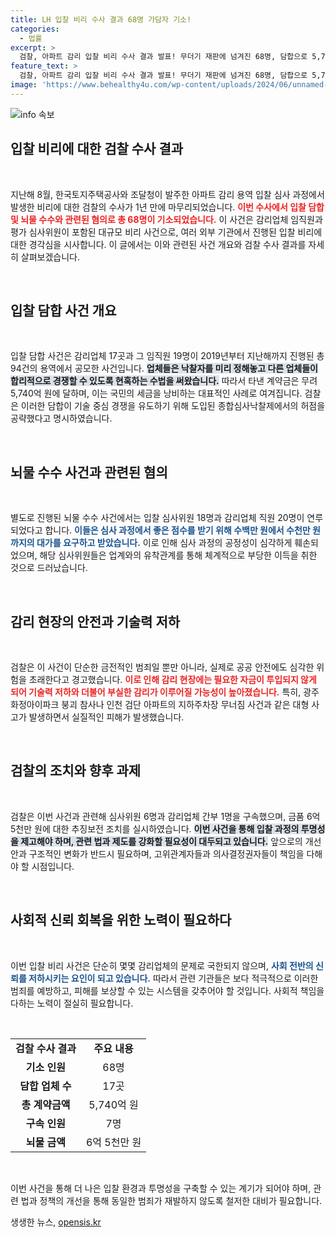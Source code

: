 ```yaml
---
title: LH 입찰 비리 수사 결과 68명 가담자 기소!
categories:
  - 법률
excerpt: >
  검찰, 아파트 감리 입찰 비리 수사 결과 발표! 무더기 재판에 넘겨진 68명, 담합으로 5,740억 원 수익 올린 감리업체들. 뇌물 시세 형성으로 안전사고 위험 증가 우려! 클릭하면 더 놀라운 사실이 기다립니다!
feature_text: >
  검찰, 아파트 감리 입찰 비리 수사 결과 발표! 무더기 재판에 넘겨진 68명, 담합으로 5,740억 원 수익 올린 감리업체들. 뇌물 시세 형성으로 안전사고 위험 증가 우려! 클릭하면 더 놀라운 사실이 기다립니다!
image: 'https://www.behealthy4u.com/wp-content/uploads/2024/06/unnamed-file.png'
---
```


<p><img src="https://www.behealthy4u.com/wp-content/uploads/2024/06/unnamed-file.png" alt="info 속보" /></p>

<h2 data-ke-size="size26">입찰 비리에 대한 검찰 수사 결과</h2>

<p data-ke-size="size16">&nbsp;</p>

<p>지난해 8월, 한국토지주택공사와 조달청이 발주한 아파트 감리 용역 입찰 심사 과정에서 발생한 비리에 대한 검찰의 수사가 1년 만에 마무리되었습니다. <b><span style="color: #ee2323;">이번 수사에서 입찰 담합 및 뇌물 수수와 관련된 혐의로 총 68명이 기소되었습니다.</span></b> 이 사건은 감리업체 임직원과 평가 심사위원이 포함된 대규모 비리 사건으로, 여러 외부 기관에서 진행된 입찰 비리에 대한 경각심을 시사합니다. 이 글에서는 이와 관련된 사건 개요와 검찰 수사 결과를 자세히 살펴보겠습니다.</p>

<p data-ke-size="size16">&nbsp;</p>

<h2 data-ke-size="size26">입찰 담합 사건 개요</h2>

<p data-ke-size="size16">&nbsp;</p>

<p>입찰 담합 사건은 감리업체 17곳과 그 임직원 19명이 2019년부터 지난해까지 진행된 총 94건의 용역에서 공모한 사건입니다. <b><span style="background-color: #21538527;">업체들은 낙찰자를 미리 정해놓고 다른 업체들이 합리적으로 경쟁할 수 있도록 현혹하는 수법을 써왔습니다.</span></b> 따라서 타낸 계약금은 무려 5,740억 원에 달하며, 이는 국민의 세금을 낭비하는 대표적인 사례로 여겨집니다. 검찰은 이러한 담합이 기술 중심 경쟁을 유도하기 위해 도입된 종합심사낙찰제에서의 허점을 공략했다고 명시하였습니다.</p>

<p data-ke-size="size16">&nbsp;</p>

<h2 data-ke-size="size26">뇌물 수수 사건과 관련된 혐의</h2>

<p data-ke-size="size16">&nbsp;</p>

<p>별도로 진행된 뇌물 수수 사건에서는 입찰 심사위원 18명과 감리업체 직원 20명이 연루되었다고 합니다. <b><span style="color: #1a5490;">이들은 심사 과정에서 좋은 점수를 받기 위해 수백만 원에서 수천만 원까지의 대가를 요구하고 받았습니다.</span></b> 이로 인해 심사 과정의 공정성이 심각하게 훼손되었으며, 해당 심사위원들은 업계와의 유착관계를 통해 체계적으로 부당한 이득을 취한 것으로 드러났습니다.</p>

<p data-ke-size="size16">&nbsp;</p>

<h2 data-ke-size="size26">감리 현장의 안전과 기술력 저하</h2>

<p data-ke-size="size16">&nbsp;</p>

<p>검찰은 이 사건이 단순한 금전적인 범죄일 뿐만 아니라, 실제로 공공 안전에도 심각한 위험을 초래한다고 경고했습니다. <b><span style="color: #ee2323;">이로 인해 감리 현장에는 필요한 자금이 투입되지 않게 되어 기술력 저하와 더불어 부실한 감리가 이루어질 가능성이 높아졌습니다.</span></b> 특히, 광주 화정아이파크 붕괴 참사나 인천 검단 아파트의 지하주차장 무너짐 사건과 같은 대형 사고가 발생하면서 실질적인 피해가 발생했습니다.</p>

<p data-ke-size="size16">&nbsp;</p>

<h2 data-ke-size="size26">검찰의 조치와 향후 과제</h2>

<p data-ke-size="size16">&nbsp;</p>

<p>검찰은 이번 사건과 관련해 심사위원 6명과 감리업체 간부 1명을 구속했으며, 금품 6억 5천만 원에 대한 추징보전 조치를 실시하였습니다. <b><span style="background-color: #21538527;">이번 사건을 통해 입찰 과정의 투명성을 제고해야 하며, 관련 법과 제도를 강화할 필요성이 대두되고 있습니다.</span></b> 앞으로의 개선안과 구조적인 변화가 반드시 필요하며, 고위관계자들과 의사결정권자들이 책임을 다해야 할 시점입니다.</p>

<p data-ke-size="size16">&nbsp;</p>

<h2 data-ke-size="size26">사회적 신뢰 회복을 위한 노력이 필요하다</h2>

<p data-ke-size="size16">&nbsp;</p>

<p>이번 입찰 비리 사건은 단순히 몇몇 감리업체의 문제로 국한되지 않으며, <b><span style="color: #1a5490;">사회 전반의 신뢰를 저하시키는 요인이 되고 있습니다.</span></b> 따라서 관련 기관들은 보다 적극적으로 이러한 범죄를 예방하고, 피해를 보상할 수 있는 시스템을 갖추어야 할 것입니다. 사회적 책임을 다하는 노력이 절실히 필요합니다. </p>

<p data-ke-size="size16">&nbsp;</p>

<table>
<tr>
<td style="text-align: center; height: 17px;"><b>검찰 수사 결과</b></td>
<td style="text-align: center; height: 17px;"><b>주요 내용</b></td>
</tr>
<tr>
<td style="text-align: center; height: 17px;"><b>기소 인원</b></td>
<td style="text-align: center; height: 17px;">68명</td>
</tr>
<tr>
<td style="text-align: center; height: 17px;"><b>담합 업체 수</b></td>
<td style="text-align: center; height: 17px;">17곳</td>
</tr>
<tr>
<td style="text-align: center; height: 17px;"><b>총 계약금액</b></td>
<td style="text-align: center; height: 17px;">5,740억 원</td>
</tr>
<tr>
<td style="text-align: center; height: 17px;"><b>구속 인원</b></td>
<td style="text-align: center; height: 17px;">7명</td>
</tr>
<tr>
<td style="text-align: center; height: 17px;"><b>뇌물 금액</b></td>
<td style="text-align: center; height: 17px;">6억 5천만 원</td>
</tr>
</table>

<p data-ke-size="size16">&nbsp;</p>

<p>이번 사건을 통해 더 나은 입찰 환경과 투명성을 구축할 수 있는 계기가 되어야 하며, 관련 법과 정책의 개선을 통해 동일한 범죄가 재발하지 않도록 철저한 대비가 필요합니다.</p>
생생한 뉴스, <a href="https://opensis.kr" rel="dofollow">opensis.kr</a>


